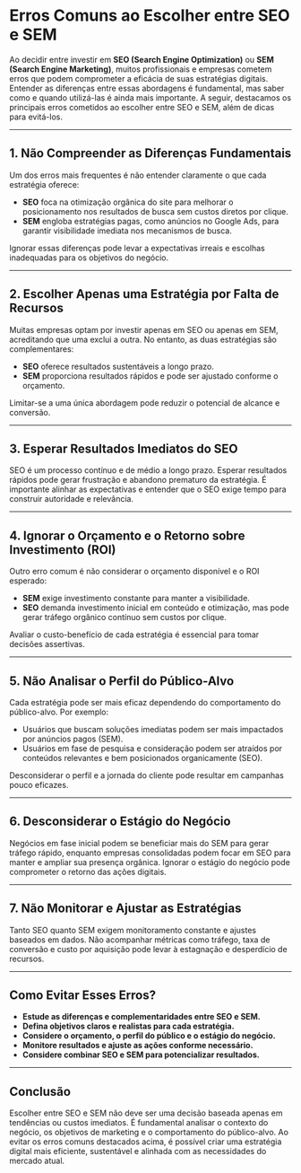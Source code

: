 
# Erros Comuns ao Escolher entre SEO e SEM

Ao decidir entre investir em **SEO (Search Engine Optimization)** ou **SEM (Search Engine Marketing)**, muitos profissionais e empresas cometem erros que podem comprometer a eficácia de suas estratégias digitais. Entender as diferenças entre essas abordagens é fundamental, mas saber como e quando utilizá-las é ainda mais importante. A seguir, destacamos os principais erros cometidos ao escolher entre SEO e SEM, além de dicas para evitá-los.

---

## 1. Não Compreender as Diferenças Fundamentais

Um dos erros mais frequentes é não entender claramente o que cada estratégia oferece:

- **SEO** foca na otimização orgânica do site para melhorar o posicionamento nos resultados de busca sem custos diretos por clique.
- **SEM** engloba estratégias pagas, como anúncios no Google Ads, para garantir visibilidade imediata nos mecanismos de busca.

Ignorar essas diferenças pode levar a expectativas irreais e escolhas inadequadas para os objetivos do negócio.

---

## 2. Escolher Apenas uma Estratégia por Falta de Recursos

Muitas empresas optam por investir apenas em SEO ou apenas em SEM, acreditando que uma exclui a outra. No entanto, as duas estratégias são complementares:

- **SEO** oferece resultados sustentáveis a longo prazo.
- **SEM** proporciona resultados rápidos e pode ser ajustado conforme o orçamento.

Limitar-se a uma única abordagem pode reduzir o potencial de alcance e conversão.

---

## 3. Esperar Resultados Imediatos do SEO

SEO é um processo contínuo e de médio a longo prazo. Esperar resultados rápidos pode gerar frustração e abandono prematuro da estratégia. É importante alinhar as expectativas e entender que o SEO exige tempo para construir autoridade e relevância.

---

## 4. Ignorar o Orçamento e o Retorno sobre Investimento (ROI)

Outro erro comum é não considerar o orçamento disponível e o ROI esperado:

- **SEM** exige investimento constante para manter a visibilidade.
- **SEO** demanda investimento inicial em conteúdo e otimização, mas pode gerar tráfego orgânico contínuo sem custos por clique.

Avaliar o custo-benefício de cada estratégia é essencial para tomar decisões assertivas.

---

## 5. Não Analisar o Perfil do Público-Alvo

Cada estratégia pode ser mais eficaz dependendo do comportamento do público-alvo. Por exemplo:

- Usuários que buscam soluções imediatas podem ser mais impactados por anúncios pagos (SEM).
- Usuários em fase de pesquisa e consideração podem ser atraídos por conteúdos relevantes e bem posicionados organicamente (SEO).

Desconsiderar o perfil e a jornada do cliente pode resultar em campanhas pouco eficazes.

---

## 6. Desconsiderar o Estágio do Negócio

Negócios em fase inicial podem se beneficiar mais do SEM para gerar tráfego rápido, enquanto empresas consolidadas podem focar em SEO para manter e ampliar sua presença orgânica. Ignorar o estágio do negócio pode comprometer o retorno das ações digitais.

---

## 7. Não Monitorar e Ajustar as Estratégias

Tanto SEO quanto SEM exigem monitoramento constante e ajustes baseados em dados. Não acompanhar métricas como tráfego, taxa de conversão e custo por aquisição pode levar à estagnação e desperdício de recursos.

---

## Como Evitar Esses Erros?

- **Estude as diferenças e complementaridades entre SEO e SEM.**
- **Defina objetivos claros e realistas para cada estratégia.**
- **Considere o orçamento, o perfil do público e o estágio do negócio.**
- **Monitore resultados e ajuste as ações conforme necessário.**
- **Considere combinar SEO e SEM para potencializar resultados.**

---

## Conclusão

Escolher entre SEO e SEM não deve ser uma decisão baseada apenas em tendências ou custos imediatos. É fundamental analisar o contexto do negócio, os objetivos de marketing e o comportamento do público-alvo. Ao evitar os erros comuns destacados acima, é possível criar uma estratégia digital mais eficiente, sustentável e alinhada com as necessidades do mercado atual.
```
